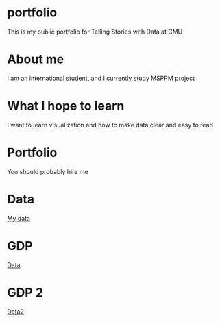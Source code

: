 # portfolio
This is my  public portfolio for Telling Stories with Data at CMU
# About me
I am an international student, and I currently study MSPPM project 
# What I hope to learn
I want to learn visualization and how to make data clear and easy to read
# Portfolio
You should probably hire me
# Data
[My data](/litongwdataviz2.md)
# GDP
[Data](https://us-east-1.online.tableau.com/t/litongw-7d2b6b9974/views/GDPdata/GDPDATA)
# GDP 2
[Data2](https://us-east-1.online.tableau.com/t/litongw-7d2b6b9974/views/GDPdata2/GDPDATA)
